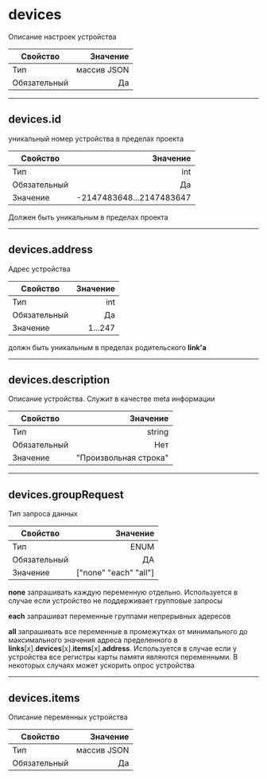 
# **devices**  

Описание настроек устройства

|Свойство|Значение|
|----|---:|
|Тип|массив JSON|
|Обязательный|Да|

----

## **devices**.**id**

уникальный номер устройства в пределах проекта

|Свойство|Значение|
|----|---:|
|Тип|int|
|Обязательный|Да|
|Значение|-2147483648...2147483647|

Должен быть уникальным в пределах проекта

----

## **devices**.**address**

Адрес устройства

|Свойство|Значение|
|----|---:|
|Тип|int|
|Обязательный|Да|
|Значение|1...247|

должн быть уникальным в пределах родительского **link'а**

----

## **devices**.**description**

Описание устройства.  Служит в качестве meta информации

|Свойство|Значение|
|----|---:|
|Тип|string|
|Обязательный|Нет|
|Значение|"Произвольная строка"|

----

## **devices**.**groupRequest**

Тип запроса данных

|Свойство|Значение|
|----|---:|
|Тип|ENUM|
|Обязательный|ДА|
|Значение|["none" "each" "all"]|

**none** запрашивать каждую переменную отдельно.
Используется в случае если устройство не поддерживает групповые запросы

**each** запрашиват переменные группами непрерывных адересов

**all** запрашивать все переменные в промежутках от минимального до максимального значения адреса пределенного в **links**[x].**devices**[x].**items**[x].**address**. Используется в случае если у устройства все регистры карты памяти являются переменными.
В некоторых случаях может ускорить опрос устройства

----

## **devices**.**items**  

Описание переменных устройства

|Свойство|Значение|
|----|---:|
|Тип|массив JSON|
|Обязательный|Да|
